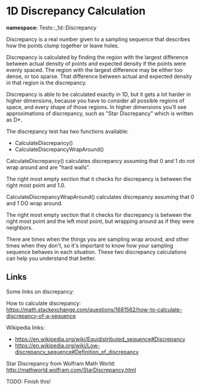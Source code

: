 # 1D Discrepancy Calculation

**namespace:** Tests::_1d::Discrepancy

Discrepancy is a real number given to a sampling sequence that describes how the points clump together or leave holes.

Discrepancy is calculated by finding the region with the largest difference between actual density of points and expected density if the points were evenly spaced.  The region with the largest difference may be either too dense, or too sparse.  That difference between actual and expected density in that region is the discrepancy.

Discrepancy is able to be calculated exactly in 1D, but it gets a lot harder in higher dimensions, because you have to consider all possible regions of space, and every shape of those regions.  In higher dimensions you'll see approximations of discrepancy, such as "Star Discrepancy" which is written as D*.

The discrepancy test has two functions available:
* CalculateDiscrepancy()
* CalculateDiscrepancyWrapAround()

CalculateDiscrepancy() calculates discrepancy assuming that 0 and 1 do not wrap around and are "hard walls".

The right most empty section that it checks for discrepancy is between the right most point and 1.0.

CalculateDiscrepancyWrapAround() calculates discrepancy assuming that 0 and 1 DO wrap around.

The right most empty section that it checks for discrepancy is between the right most point and the left most point, but wrapping around as if they were neighbors.

There are times when the things you are sampling wrap around, and other times when they don't, so it's important to know how your sampling sequence behaves in each situation.  These two discrepancy calculations can help you understand that better.

## Links

Some links on discrepancy:

How to calculate discrepancy: https://math.stackexchange.com/questions/1681562/how-to-calculate-discrepancy-of-a-sequence

Wikipedia links:
* https://en.wikipedia.org/wiki/Equidistributed_sequence#Discrepancy
* https://en.wikipedia.org/wiki/Low-discrepancy_sequence#Definition_of_discrepancy

Star Discrepancy from Wolfram Math World: http://mathworld.wolfram.com/StarDiscrepancy.html

TODO: Finish this!
